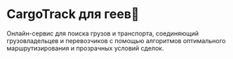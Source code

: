 # CargoTrack для геев🐋
Онлайн-сервис для поиска грузов и транспорта, соединяющий грузовладельцев и перевозчиков с помощью алгоритмов оптимального маршрутизирования и прозрачных условий сделок.
